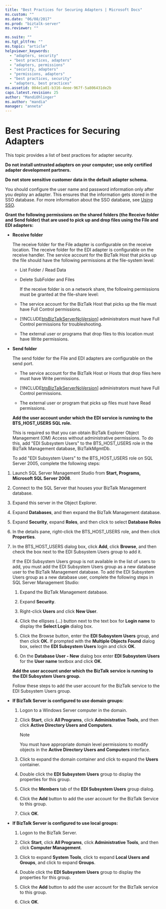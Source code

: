 ```yaml
---
title: "Best Practices for Securing Adapters | Microsoft Docs"
ms.custom: ""
ms.date: "06/08/2017"
ms.prod: "biztalk-server"
ms.reviewer: ""

ms.suite: ""
ms.tgt_pltfrm: ""
ms.topic: "article"
helpviewer_keywords: 
  - "adapters, security"
  - "best practices, adapters"
  - "adapters, permissions"
  - "security, adapters"
  - "permissions, adapters"
  - "best practices, security"
  - "adapters, best practices"
ms.assetid: 004e1a01-b316-4eee-967f-5a806431de2b
caps.latest.revision: 25
author: "MandiOhlinger"
ms.author: "mandia"
manager: "anneta"
---
```

# Best Practices for Securing Adapters
This topic provides a list of best practices for adapter security.  
  
 **Do not install untrusted adapters on your computer; use only certified adapter development partners.**  
  
 **Do not store sensitive customer data in the default adapter schema.**  
  
 You should configure the user name and password information only after you deploy an adapter. This ensures that the information gets stored in the SSO database. For more information about the SSO database, see [Using SSO](../core/using-sso.md).  
  
 **Grant the following permissions on the shared folders (the Receive folder and Send folder) that are used to pick up and drop files using the File and EDI adapters:**  
  
- **Receive  folder**  
  
   The receive folder for the File adapter is configurable on the receive location. The receive folder for the EDI adapter is configurable on the receive handler. The service account for the BizTalk Host that picks up the file should have the following permissions at the file-system level:  
  
  - List Folder / Read Data  
  
  - Delete SubFolder and Files  
  
    If the receive folder is on a network share, the following permissions must be granted at the file-share level:  
  
  - The service account for the BizTalk Host that picks up the file must have Full Control permissions.  
  
  - [!INCLUDE[btsBizTalkServerNoVersion](../includes/btsbiztalkservernoversion-md.md)] administrators must have Full Control permissions for troubleshooting.  
  
  - The external user or programs that drop files to this location must have Write permissions.  
  
- **Send folder**  
  
   The send folder for the File and EDI adapters are configurable on the send port.  
  
  - The service account for the BizTalk Host or Hosts that drop files here must have Write permissions.  
  
  - [!INCLUDE[btsBizTalkServerNoVersion](../includes/btsbiztalkservernoversion-md.md)] administrators must have Full Control permissions.  
  
  - The external user or program that picks up files must have Read permissions.  
  
  **Add the user account under which the EDI service is running to the BTS_HOST_USERS SQL role.**  
  
  This is required so that you can obtain BizTalk Explorer Object Management (OM) Access without administrative permissions. To do this, add "EDI Subsystem Users" to the BTS_HOST_USERS role in the BizTalk Management database, BizTalkMgmtDb.  
  
  To add "EDI Subsystem Users" to the BTS_HOST_USERS role on SQL Server 2005, complete the following steps:  
  
1. Launch SQL Server Management Studio from **Start, Programs, Microsoft SQL Server 2008**.  
  
2. Connect to the SQL Server that houses your BizTalk Management database.  
  
3. Expand this server in the Object Explorer.  
  
4. Expand **Databases**, and then expand the BizTalk Management database.  
  
5. Expand **Security**, expand **Roles**, and then click to select **Database Roles**  
  
6. In the details pane, right-click the BTS_HOST_USERS role, and then click **Properties**.  
  
7. In the BTS_HOST_USERS dialog box, click **Add**, click **Browse**, and then check the box next to the EDI Subsystem Users group to add it.  
  
    If the EDI Subsystem Users group is not available in the list of users to add, you must add the EDI Subsystem Users group as a new database user to the BizTalk Management database. To add the EDI Subsystem Users group as a new database user, complete the following steps in SQL Server Management Studio:  
  
   1.  Expand the BizTalk Management database.  
  
   2.  Expand **Security**.  
  
   3.  Right-click **Users** and click **New User**.  
  
   4.  Click the ellipses (…) button next to the text box for **Login name** to display the **Select Login** dialog box.  
  
   5.  Click the Browse button, enter the **EDI Subsystem Users** group, and then click **OK.** If prompted with the **Multiple Objects Found** dialog box, select the **EDI Subsystem Users** login and click **OK**.  
  
   6.  On the **Database User - New** dialog box enter **EDI Subsystem Users** for the **User name** textbox and click **OK**.  
  
   **Add the user account under which the BizTalk service is running to the EDI Subsystem Users group.**  
  
   Follow these steps to add the user account for the BizTalk service to the EDI Subsystem Users group.  
  
-   **If BizTalk Server is configured to use domain groups:**  
  
    1.  Logon to a Windows Server computer in the domain.  
  
    2.  Click **Start**, click **All Programs**, click **Administrative Tools**, and then click **Active Directory Users and Computers**.  
  
        > [!NOTE]
        >  You must have appropriate domain level permissions to modify objects in the **Active Directory Users and Computers** interface.  
  
    3.  Click to expand the domain container and click to expand the **Users** container.  
  
    4.  Double click the **EDI Subsystem Users** group to display the properties for this group.  
  
    5.  Click the **Members** tab of the **EDI Subsystem Users** group dialog.  
  
    6.  Click the **Add** button to add the user account for the BizTalk Service to this group.  
  
    7.  Click **OK**.  
  
-   **If BizTalk Server is configured to use local groups:**  
  
    1.  Logon to the BizTalk Server.  
  
    2.  Click **Start**, click **All Programs**, click **Administrative Tools**, and then click **Computer Management**.  
  
    3.  Click to expand **System Tools**, click to expand **Local Users and Groups**, and click to expand **Groups**.  
  
    4.  Double click the **EDI Subsystem Users** group to display the properties for this group.  
  
    5.  Click the **Add** button to add the user account for the BizTalk service to this group.  
  
    6.  Click **OK**.